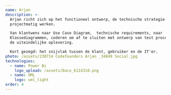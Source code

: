 ```yaml
---
name: Arjan
description: >-
  Arjan richt zich op het functioneel ontwerp, de technische strategie en het
  projectmatig werken.  

  Van klantwens naar Use Case Diagram,  technische requirements, naar
  Klassediagrammen, coderen om af te sluiten met ontwerp van test procedures en
  de uiteindelijke oplevering.

  Kort gezegd: het snijvlak tussen de klant, gebruiker en de IT'er. 
photo: /assets/230714 Codefounders Arjan _34849 Social.jpg
technologies:
  - name: Power Bi
    logo_upload: /assets/Daco_6114310.png
  - name: UML
    logo: uml_light
order: 4
---
```








